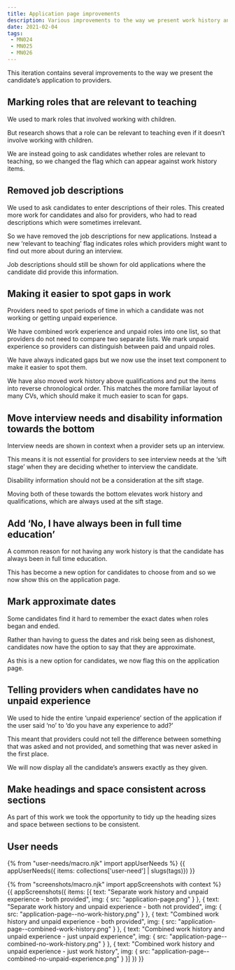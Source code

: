 ```yaml
---
title: Application page improvements
description: Various improvements to the way we present work history and other parts of the application details page
date: 2021-02-04
tags:
 - MN024
 - MN025
 - MN026
---
```


This iteration contains several improvements to the way we present the candidate’s application to providers.

## Marking roles that are relevant to teaching

We used to mark roles that involved working with children.

But research shows that a role can be relevant to teaching even if it doesn’t involve working with children.

We are instead going to ask candidates whether roles are relevant to teaching, so we changed the flag which can appear against work history items.

## Removed job descriptions

We used to ask candidates to enter descriptions of their roles. This created more work for candidates and also for providers, who had to read descriptions which were sometimes irrelevant.

So we have removed the job descriptions for new applications. Instead a new ‘relevant to teaching’ flag indicates roles which providers might want to find out more about during an interview.

Job descriptions should still be shown for old applications where the candidate did provide this information.

## Making it easier to spot gaps in work

Providers need to spot periods of time in which a candidate was not working or getting unpaid experience. 

We have combined work experience and unpaid roles into one list, so that providers do not need to compare two separate lists. We mark unpaid experience so providers can distinguish between paid and unpaid roles.

We have always indicated gaps but we now use the inset text component to make it easier to spot them.

We have also moved work history above qualifications and put the items into reverse chronological order. This matches the more familiar layout of many CVs, which should make it much easier to scan for gaps.

## Move interview needs and disability information towards the bottom

Interview needs are shown in context when a provider sets up an interview. 

This means it is not essential for providers to see interview needs at the ‘sift stage’ when they are deciding whether to interview the candidate.

Disability information should not be a consideration at the sift stage.

Moving both of these towards the bottom elevates work history and qualifications, which are always used at the sift stage. 

## Add ‘No, I have always been in full time education’

A common reason for not having any work history is that the candidate has always been in full time education.

This has become a new option for candidates to choose from and so we now show this on the application page.

## Mark approximate dates

Some candidates find it hard to remember the exact dates when roles began and ended.

Rather than having to guess the dates and risk being seen as dishonest, candidates now have the option to say that they are approximate. 

As this is a new option for candidates, we now flag this on the application page.

## Telling providers when candidates have no unpaid experience

We used to hide the entire ‘unpaid experience’ section of the application if the user said ‘no’ to ‘do you have any experience to add?’

This meant that providers could not tell the difference between something that was asked and not provided, and something that was never asked in the first place.

We will now display all the candidate’s answers exactly as they given.

## Make headings and space consistent across sections

As part of this work we took the opportunity to tidy up the heading sizes and space between sections to be consistent.

## User needs

{% from "user-needs/macro.njk" import appUserNeeds %}
{{ appUserNeeds({ items: collections['user-need'] | slugs(tags)}) }}

{% from "screenshots/macro.njk" import appScreenshots with context %}
{{ appScreenshots({
  items: [{
    text: "Separate work history and unpaid experience - both provided",
    img: {
      src: "application-page.png"
    }
  }, {
    text: "Separate work history and unpaid experience - both not provided",
    img: {
      src: "application-page--no-work-history.png"
    }
  }, {
    text: "Combined work history and unpaid experience - both provided",
    img: {
      src: "application-page--combined-work-history.png"
    }
  }, {
    text: "Combined work history and unpaid experience - just unpaid experience",
    img: {
      src: "application-page--combined-no-work-history.png"
    }
  }, {
    text: "Combined work history and unpaid experience - just work history",
    img: {
      src: "application-page--combined-no-unpaid-experience.png"
    }
  }]
}) }}
